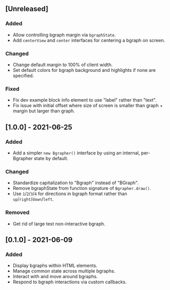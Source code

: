 ## [Unreleased]

### Added
- Allow controlling bgraph margin via `bgraphState`.
- Add `centerView` and `center` interfaces for centering a bgraph on screen.

### Changed
- Change default margin to 100% of client width.
- Set default colors for bgraph background and highlights if none are specified.

### Fixed
- Fix dev example block info element to use "label" rather than "text".
- Fix issue with initial offset where size of screen is smaller than graph + margin but larger than graph.

## [1.0.0] - 2021-06-25

### Added
- Add a simpler `new Bgrapher()` interface by using an internal, per-Bgrapher state by default.

### Changed
- Standardize capitalization to "Bgraph" instead of "BGraph".
- Remove bgraphState from function signature of `Bgrapher.draw()`.
- Use `1`/`2`/`3`/`4` for directions in bgraph format rather than `up`/`right`/`down`/`left`.

### Removed
- Get rid of large test non-interactive bgraph.

## [0.1.0] - 2021-06-09

### Added
- Display bgraphs within HTML elements.
- Manage common state across multiple bgraphs.
- Interact with and move around bgraphs.
- Respond to bgraph interactions via custom callbacks.
